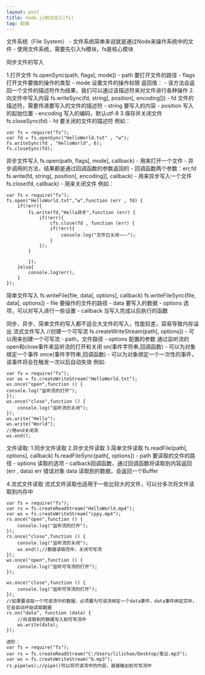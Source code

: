 ```yaml
---
layout: post
title: node.js知识点三(fs)
tag: 前端
---
```


文件系统（File System）
		- 文件系统简单来说就是通过Node来操作系统中的文件
		- 使用文件系统，需要先引入fs模块，fs是核心模块

同步文件的写入
	
1.打开文件
	fs.openSync(path, flags[, mode])
		- path 要打开文件的路径
		- flags 打开文件要做的操作的类型
		- mode 设置文件的操作权限
	 返回值：
	 - 该方法会返回一个文件的描述符作为结果，我们可以通过该描述符来对文件进行各种操作
	2.向文件中写入内容
		fs.writeSync(fd, string[, position[, encoding]])
			- fd 文件的描述符，需要传递要写入的文件的描述符
			- string 要写入的内容
			- position 写入的起始位置
			- encoding 写入的编码，默认utf-8
	3.保存并关闭文件
		fs.closeSync(fd)
			- fd 要关闭的文件的描述符
例如：
```
var fs = require("fs");
var fd = fs.openSync("HelloWorld.txt" , "w");
fs.writeSync(fd , "HelloWorld", 6);
fs.closeSync(fd);
```

异步文件写入
 fs.open(path, flags[, mode], callback)
 	- 用来打开一个文件
    - 异步调用的方法，结果都是通过回调函数的参数返回的
 	- 回调函数两个参数：err,fd
 fs.write(fd, string[, position[, encoding]], callback)
 	- 用来异步写入一个文件
 fs.close(fd, callback)
 	- 用来关闭文件
 例如：
```
var fs = require("fs");
fs.open("HelloWorld.txt","w",function (err , fd) {
	if(!err){
		fs.write(fd,"Hello异步",function (err) {
			if(!err){
				cfs.close(fd , function (err) {
				if(!err){
					console.log("文件已关闭~~~");
				}
			});
		}
			
		});
	}else{
		console.log(err);
	}
});
```	

简单文件写入
 fs.writeFile(file, data[, options], callback)
 fs.writeFileSync(file, data[, options])
	- file 要操作的文件的路径
	- data 要写入的数据
	- options 选项，可以对写入进行一些设置
	- callback 当写入完成以后执行的函数

同步、异步、简单文件的写入都不适合大文件的写入，性能较差，容易导致内存溢出
流式文件写入
//创建一个可写流
fs.createWriteStream(path[, options])
	- 可以用来创建一个可写流
	- path，文件路径
	- options 配置的参数
通过监听流的open和close事件来监听流的打开和关闭
on(事件字符串,回调函数)
	- 可以为对象绑定一个事件
once(事件字符串,回调函数)
	- 可以为对象绑定一个一次性的事件，该事件将会在触发一次以后自动失效
例如:
```
var fs = require("fs");
var ws = fs.createWriteStream("HelloWorld.txt");
ws.once("open",function () {
console.log("监听流的打开");
});
ws.once("close",function () {
	console.log("监听流的关闭");
});
ws.write("Hello");
ws.write("World");
//用end关闭流
ws.end();
```

文件读取:
1.同步文件读取
2.异步文件读取
3.简单文件读取
 fs.readFile(path[, options], callback)
 fs.readFileSync(path[, options])
 	- path 要读取的文件的路径
 	- options 读取的选项
 	- callback回调函数，通过回调函数将读取到内容返回(err , data)
 		err 错误对象
 		data 读取到的数据，会返回一个Buffer

4.流式文件读取
	流式文件读取也适用于一些比较大的文件，可以分多次将文件读取到内存中
```
var fs = require("fs");
var rs = fs.createReadStream("HelloWorld.mp4");
var ws = fs.createWriteStream("cppy.mp4");
rs.once("open",function () {
	console.log("监听流的打开");
});
rs.once("close",function () {
	console.log("监听流的关闭");
	ws.end();//数据读取完毕，关闭可写流
});
ws.once("open",function () {
	console.log("监听可写流的打开");
});

ws.once("close",function () {
	console.log("监听可写流的打开");
});
//如果要读取一个可读流中的数据，必须要为可读流绑定一个data事件，data事件绑定完毕，它会自动开始读取数据
rs.on("data", function (data) {
	//将读取到的数据写入到可写流中
	ws.write(data);
});
```
```
进阶：
var fs = require("fs");
var rs = fs.createReadStream("C:/Users/lilichao/Desktop/笔记.mp3");
var ws = fs.createWriteStream("b.mp3");
rs.pipe(ws);//pipe()可以将可读流中的内容，直接输出到可写流中
```